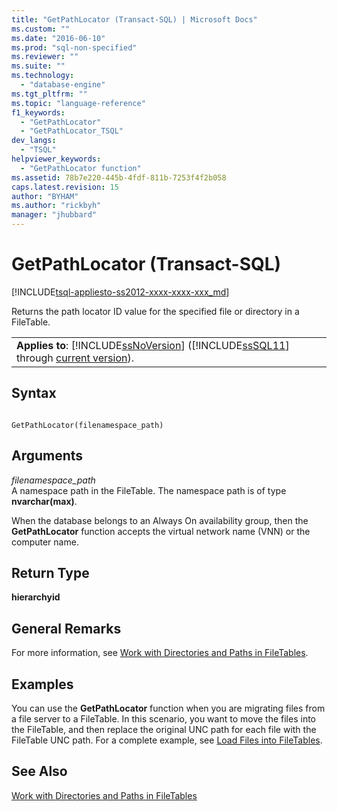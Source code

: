 ```yaml
---
title: "GetPathLocator (Transact-SQL) | Microsoft Docs"
ms.custom: ""
ms.date: "2016-06-10"
ms.prod: "sql-non-specified"
ms.reviewer: ""
ms.suite: ""
ms.technology: 
  - "database-engine"
ms.tgt_pltfrm: ""
ms.topic: "language-reference"
f1_keywords: 
  - "GetPathLocator"
  - "GetPathLocator_TSQL"
dev_langs: 
  - "TSQL"
helpviewer_keywords: 
  - "GetPathLocator function"
ms.assetid: 78b7e220-445b-4fdf-811b-7253f4f2b058
caps.latest.revision: 15
author: "BYHAM"
ms.author: "rickbyh"
manager: "jhubbard"
---
```

# GetPathLocator (Transact-SQL)
[!INCLUDE[tsql-appliesto-ss2012-xxxx-xxxx-xxx_md](../../includes/tsql-appliesto-ss2012-xxxx-xxxx-xxx-md.md)]

  Returns the path locator ID value for the specified file or directory in a FileTable.  
  
||  
|-|  
|**Applies to**: [!INCLUDE[ssNoVersion](../../includes/ssnoversion-md.md)] ([!INCLUDE[ssSQL11](../../includes/sssql11-md.md)] through [current version](http://msdn.microsoft.com/library/bb500435.aspx)).|  
  
## Syntax  
  
```  
  
GetPathLocator(filenamespace_path)  
```  
  
## Arguments  
 *filenamespace_path*  
 A namespace path in the FileTable. The namespace path is of type **nvarchar(max)**.  
  
 When the database belongs to an Always On availability group, then the **GetPathLocator** function accepts the virtual network name (VNN) or the computer name.  
  
## Return Type  
 **hierarchyid**  
  
## General Remarks  
 For more information, see [Work with Directories and Paths in FileTables](../../relational-databases/blob/work-with-directories-and-paths-in-filetables.md).  
  
## Examples  
 You can use the **GetPathLocator** function when you are migrating files from a file server to a FileTable. In this scenario, you want to move the files into the FileTable, and then replace the original UNC path for each file with the FileTable UNC path. For a complete example, see [Load Files into FileTables](../../relational-databases/blob/load-files-into-filetables.md).  
  
## See Also  
 [Work with Directories and Paths in FileTables](../../relational-databases/blob/work-with-directories-and-paths-in-filetables.md)  
  
  